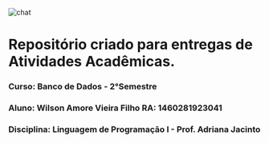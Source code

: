 ![chat](https://user-images.githubusercontent.com/54503903/82757437-d7e5ed00-9db6-11ea-9271-c5541a2b07d4.jpg) 
# Repositório criado para entregas de Atividades Acadêmicas.
### Curso: Banco de Dados - 2°Semestre
### Aluno: Wilson Amore Vieira Filho RA: 1460281923041
### Disciplina: Linguagem de Programação I - Prof. Adriana Jacinto
